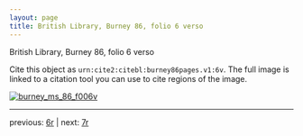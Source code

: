 ```yaml
---
layout: page
title: British Library, Burney 86, folio 6 verso
---
```


British Library, Burney 86, folio 6 verso

Cite this object as `urn:cite2:citebl:burney86pages.v1:6v`.  The full image is linked to a citation tool you can use to cite regions of the image.

[![burney_ms_86_f006v](http://www.homermultitext.org/iipsrv?IIIF=/project/homer/pyramidal/deepzoom/citebl/burney86imgs/v1/burney_ms_86_f006v.tif/full/800,/0/default.jpg)](http://www.homermultitext.org/ict2/?urn=urn:cite2:citebl:burney86imgs.v1:burney_ms_86_f006v) 

---

previous:  [6r](../6r/) | next: [7r](../7r/)